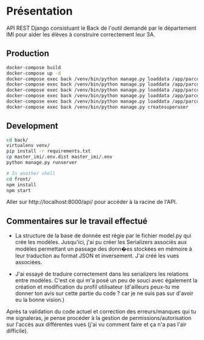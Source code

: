# Présentation
API REST Django consistuant le Back de l'outil demandé par le département IMI pour aider les élèves à construire correctement leur 3A.

## Production
```bash
docker-compose build
docker-compose up -d
docker-compose exec back /venv/bin/python manage.py loaddata /app/parcours_imi/fixtures/masters.json
docker-compose exec back /venv/bin/python manage.py loaddata /app/parcours_imi/fixtures/courses_imi.json
docker-compose exec back /venv/bin/python manage.py loaddata /app/parcours_imi/fixtures/courses_mva.json
docker-compose exec back /venv/bin/python manage.py loaddata /app/parcours_imi/fixtures/courses_mpro.json
docker-compose exec back /venv/bin/python manage.py loaddata /app/parcours_imi/fixtures/courses_mfd.json
docker-compose exec back /venv/bin/python manage.py createsuperuser
```

## Development
```bash
cd back/
virtualenv venv/
pip install -r requirements.txt
cp master_imi/.env.dist master_imi/.env
python manage.py runserver

# In another shell
cd front/
npm install
npm start
```

Aller sur http://localhost:8000/api/   pour accéder à la racine de l'API.

## Commentaires sur le travail effectué
- La structure de la base de donnée est régie par le fichier model.py qui crée les modèles.
Jusqu'ici, j'ai pu créer les Serializers associés aux modèles permettant un passage des donn�es stockées en mémoire à leur traduction au format JSON et inversement. J'ai créé les vues associées.

- J'ai essayé de traduire correctement dans les serializers les relations entre modèles. C'est ce qui m'a posé un peu de souci avec également la création
et modification du profil utilisateur (d'ailleurs peux-tu me donner ton avis sur cette partie du code ? car je ne suis pas sur d'avoir eu la bonne vision.)

Après ta validation du code actuel et correction des erreurs/manques qui tu me signaleras, je pense procéder à la gestion de permissions/autorisation sur l'accès
aux différentes vues (j'ai vu comment faire et ça n'a pas l'air difficile).
